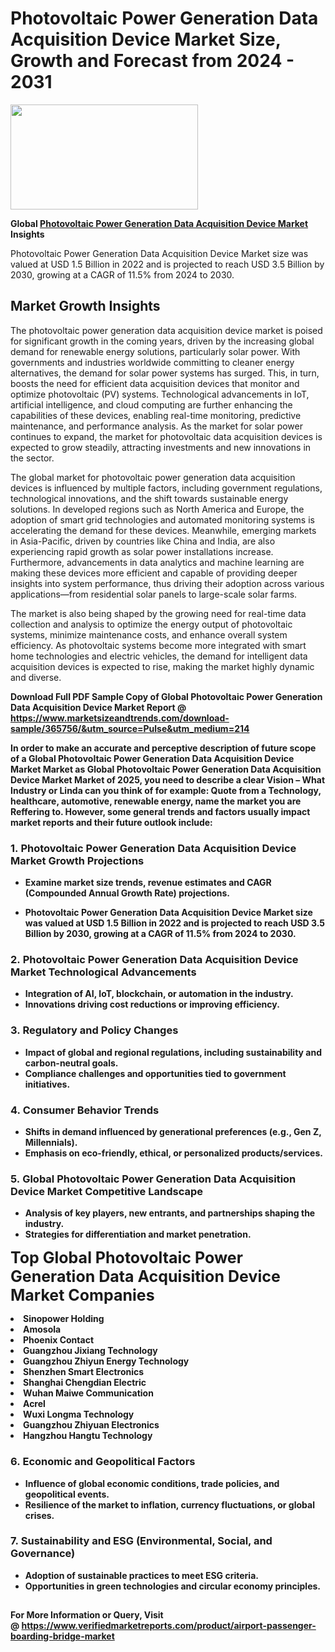 <H1>Photovoltaic Power Generation Data Acquisition Device Market Size, Growth and Forecast from 2024 - 2031</H1><img class="aligncenter size-medium wp-image-584254" src="https://thirdeyenews.in/wp-content/uploads/2024/09/Global-Market-Research-300x168.jpeg" alt="" width="300" height="168" /><p><strong>Global&nbsp;<a href="https://www.marketsizeandtrends.com/download-sample/365756/&amp;utm_source=Pulse&amp;utm_medium=214">Photovoltaic Power Generation Data Acquisition Device Market</a> Insights</strong></p><p>Photovoltaic Power Generation Data Acquisition Device Market size was valued at USD 1.5 Billion in 2022 and is projected to reach USD 3.5 Billion by 2030, growing at a CAGR of 11.5% from 2024 to 2030.</p><p><h2>Market Growth Insights</h2> <p>The photovoltaic power generation data acquisition device market is poised for significant growth in the coming years, driven by the increasing global demand for renewable energy solutions, particularly solar power. With governments and industries worldwide committing to cleaner energy alternatives, the demand for solar power systems has surged. This, in turn, boosts the need for efficient data acquisition devices that monitor and optimize photovoltaic (PV) systems. Technological advancements in IoT, artificial intelligence, and cloud computing are further enhancing the capabilities of these devices, enabling real-time monitoring, predictive maintenance, and performance analysis. As the market for solar power continues to expand, the market for photovoltaic data acquisition devices is expected to grow steadily, attracting investments and new innovations in the sector.</p> <p><strong></strong></p> <p>The global market for photovoltaic power generation data acquisition devices is influenced by multiple factors, including government regulations, technological innovations, and the shift towards sustainable energy solutions. In developed regions such as North America and Europe, the adoption of smart grid technologies and automated monitoring systems is accelerating the demand for these devices. Meanwhile, emerging markets in Asia-Pacific, driven by countries like China and India, are also experiencing rapid growth as solar power installations increase. Furthermore, advancements in data analytics and machine learning are making these devices more efficient and capable of providing deeper insights into system performance, thus driving their adoption across various applications—from residential solar panels to large-scale solar farms.</p> <p>The market is also being shaped by the growing need for real-time data collection and analysis to optimize the energy output of photovoltaic systems, minimize maintenance costs, and enhance overall system efficiency. As photovoltaic systems become more integrated with smart home technologies and electric vehicles, the demand for intelligent data acquisition devices is expected to rise, making the market highly dynamic and diverse.</p> <p><strong></p><p><span class=""><strong>Download Full PDF Sample Copy of Global Photovoltaic Power Generation Data Acquisition Device Market Report</strong> @ <a href="https://www.marketsizeandtrends.com/download-sample/365756/&amp;utm_source=Pulse&amp;utm_medium=214" target="_blank">https://www.marketsizeandtrends.com/download-sample/365756/&amp;utm_source=Pulse&amp;utm_medium=214</a></span></p><p>In order to make an accurate and perceptive description of future scope of a Global&nbsp;Photovoltaic Power Generation Data Acquisition Device Market Market as Global&nbsp;Photovoltaic Power Generation Data Acquisition Device Market Market of 2025, you need to describe a clear Vision &ndash; What Industry or Linda can you think of for example: Quote from a Technology, healthcare, automotive, renewable energy, name the market you are Reffering to. However, some general trends and factors usually impact market reports and their future outlook include:</p><h3>1.&nbsp;<strong>Photovoltaic Power Generation Data Acquisition Device Market Growth Projections</strong></h3><ul><li>Examine market size trends, revenue estimates and CAGR (Compounded Annual Growth Rate) projections.</li><li><p>Photovoltaic Power Generation Data Acquisition Device Market size was valued at USD 1.5 Billion in 2022 and is projected to reach USD 3.5 Billion by 2030, growing at a CAGR of 11.5% from 2024 to 2030.</p></li></ul><h3>2.&nbsp;<strong>Photovoltaic Power Generation Data Acquisition Device Market Technological Advancements</strong></h3><ul><li>Integration of AI, IoT, blockchain, or automation in the industry.</li><li>Innovations driving cost reductions or improving efficiency.</li></ul><h3>3.&nbsp;<strong>Regulatory and Policy Changes</strong></h3><ul><li>Impact of global and regional regulations, including sustainability and carbon-neutral goals.</li><li>Compliance challenges and opportunities tied to government initiatives.</li></ul><h3>4.&nbsp;<strong>Consumer Behavior Trends</strong></h3><ul><li>Shifts in demand influenced by generational preferences (e.g., Gen Z, Millennials).</li><li>Emphasis on eco-friendly, ethical, or personalized products/services.</li></ul><h3>5.&nbsp;<strong>Global Photovoltaic Power Generation Data Acquisition Device Market Competitive Landscape</strong></h3><ul><li>Analysis of key players, new entrants, and partnerships shaping the industry.</li><li>Strategies for differentiation and market penetration.</li></ul><p data-pm-slice="1 1 []"><span style="color: inherit; font-family: inherit; font-size: 25px;">Top Global Photovoltaic Power Generation Data Acquisition Device Market Companies</span></p><div class="" data-test-id=""><p><li>Sinopower Holding</li><li> Amosola</li><li> Phoenix Contact</li><li> Guangzhou Jixiang Technology</li><li> Guangzhou Zhiyun Energy Technology</li><li> Shenzhen Smart Electronics</li><li> Shanghai Chengdian Electric</li><li> Wuhan Maiwe Communication</li><li> Acrel</li><li> Wuxi Longma Technology</li><li> Guangzhou Zhiyuan Electronics</li><li> Hangzhou Hangtu Technology</li></p></div><h3>6.&nbsp;<strong>Economic and Geopolitical Factors</strong></h3><ul><li>Influence of global economic conditions, trade policies, and geopolitical events.</li><li>Resilience of the market to inflation, currency fluctuations, or global crises.</li></ul><h3>7.&nbsp;<strong>Sustainability and ESG (Environmental, Social, and Governance)</strong></h3><ul><li>Adoption of sustainable practices to meet ESG criteria.</li><li>Opportunities in green technologies and circular economy principles.</li></ul><h2><strong style="font-size: 14px;">For More Information or Query, Visit @&nbsp;</strong><a style="background-color: #ffffff; font-size: 14px;" href="https://www.marketsizeandtrends.com/report/photovoltaic-power-generation-data-acquisition-device-market/" target="_blank">https://www.verifiedmarketreports.com/product/airport-passenger-boarding-bridge-market</a></h2>
